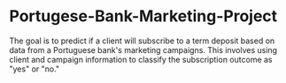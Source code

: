 # Portugese-Bank-Marketing-Project
The goal is to predict if a client will subscribe to a term deposit based on data from a Portuguese bank's marketing campaigns. This involves using client and campaign information to classify the subscription outcome as "yes" or "no."
